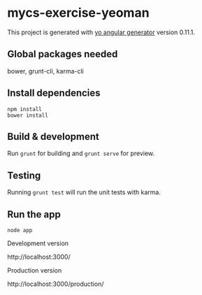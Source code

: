 # mycs-exercise-yeoman

This project is generated with [yo angular generator](https://github.com/yeoman/generator-angular)
version 0.11.1.

## Global packages needed

bower,
grunt-cli,
karma-cli

## Install dependencies

```shell
npm install
bower install
```

## Build & development

Run `grunt` for building and `grunt serve` for preview.

## Testing

Running `grunt test` will run the unit tests with karma.

## Run the app

```shell
node app
```

Development version

http://localhost:3000/

Production version

http://localhost:3000/production/
